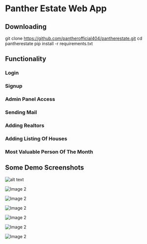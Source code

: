 # Panther Estate Web App

## Downloading
git clone https://github.com/pantherofficial404/pantherestate.git
cd pantherestate
pip install -r requirements.txt

## Functionality 
### Login
### Signup
### Admin Panel Access
### Sending Mail
### Adding Realtors
### Adding Listing Of Houses
### Most Valuable Person Of The Month


## Some Demo Screenshots
![alt text](https://github.com/pantherofficial404/pantherestate/blob/master/images/Screenshot%20from%202019-04-13%2008-19-58.png)

![Image 2](https://github.com/pantherofficial404/pantherestate/blob/master/images/Screenshot%20from%202019-04-13%2008-20-03.png)

![Image 2](https://github.com/pantherofficial404/pantherestate/blob/master/images/Screenshot%20from%202019-04-13%2008-20-09.png)

![Image 2](https://github.com/pantherofficial404/pantherestate/blob/master/images/Screenshot%20from%202019-04-13%2008-20-16.png)

![Image 2](https://github.com/pantherofficial404/pantherestate/blob/master/images/Screenshot%20from%202019-04-13%2008-20-28.png)

![Image 2](https://github.com/pantherofficial404/pantherestate/blob/master/images/Screenshot%20from%202019-04-13%2008-20-42.png)

![Image 2](https://github.com/pantherofficial404/pantherestate/blob/master/images/Screenshot%20from%202019-04-13%2008-20-46.png)
